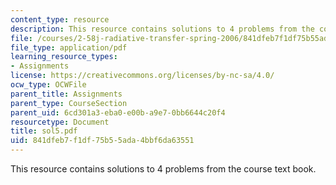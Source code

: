 ```yaml
---
content_type: resource
description: This resource contains solutions to 4 problems from the course text book.
file: /courses/2-58j-radiative-transfer-spring-2006/841dfeb7f1df75b55ada4bbf6da63551_sol5.pdf
file_type: application/pdf
learning_resource_types:
- Assignments
license: https://creativecommons.org/licenses/by-nc-sa/4.0/
ocw_type: OCWFile
parent_title: Assignments
parent_type: CourseSection
parent_uid: 6cd301a3-eba0-e00b-a9e7-0bb6644c20f4
resourcetype: Document
title: sol5.pdf
uid: 841dfeb7-f1df-75b5-5ada-4bbf6da63551
---
```

This resource contains solutions to 4 problems from the course text book.